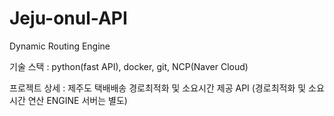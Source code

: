 # Jeju-onul-API
Dynamic Routing Engine

기술 스택 : python(fast API), docker, git, NCP(Naver Cloud)

프로젝트 상세 : 제주도 택배배송 경로최적화 및 소요시간 제공 API (경로최적화 및 소요시간 연산 ENGINE 서버는 별도)

